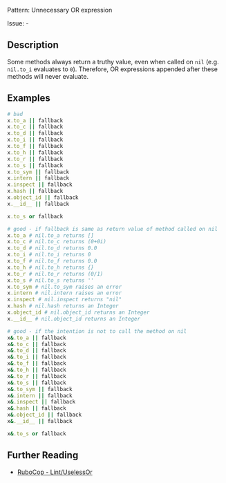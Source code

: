 Pattern: Unnecessary OR expression

Issue: -

## Description

Some methods always return a truthy value, even when called on `nil` (e.g. `nil.to_i` evaluates to `0`). Therefore, OR expressions appended after these methods will never evaluate.

## Examples

```ruby
# bad
x.to_a || fallback
x.to_c || fallback
x.to_d || fallback
x.to_i || fallback
x.to_f || fallback
x.to_h || fallback
x.to_r || fallback
x.to_s || fallback
x.to_sym || fallback
x.intern || fallback
x.inspect || fallback
x.hash || fallback
x.object_id || fallback
x.__id__ || fallback

x.to_s or fallback

# good - if fallback is same as return value of method called on nil
x.to_a # nil.to_a returns []
x.to_c # nil.to_c returns (0+0i)
x.to_d # nil.to_d returns 0.0
x.to_i # nil.to_i returns 0
x.to_f # nil.to_f returns 0.0
x.to_h # nil.to_h returns {}
x.to_r # nil.to_r returns (0/1)
x.to_s # nil.to_s returns ''
x.to_sym # nil.to_sym raises an error
x.intern # nil.intern raises an error
x.inspect # nil.inspect returns "nil"
x.hash # nil.hash returns an Integer
x.object_id # nil.object_id returns an Integer
x.__id__ # nil.object_id returns an Integer

# good - if the intention is not to call the method on nil
x&.to_a || fallback
x&.to_c || fallback
x&.to_d || fallback
x&.to_i || fallback
x&.to_f || fallback
x&.to_h || fallback
x&.to_r || fallback
x&.to_s || fallback
x&.to_sym || fallback
x&.intern || fallback
x&.inspect || fallback
x&.hash || fallback
x&.object_id || fallback
x&.__id__ || fallback

x&.to_s or fallback
```

## Further Reading

* [RuboCop - Lint/UselessOr](https://docs.rubocop.org/rubocop/cops_lint.html#lintuselessor)

